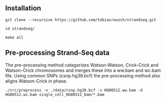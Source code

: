Installation
------------

`git clone --recursive https://github.com/tobiasrausch/strandseq.git`

`cd strandseq/`

`make all`


Pre-processing Strand-Seq data
------------------------------

The pre-processing method categorizes Watson-Watson, Crick-Crick and Watson-Crick chromosomes and merges these into a ww.bam and wc.bam file. Using common SNPs (csnp.hg38.bcf) the pre-processing method also aligns Watson-Crick in phase.

`./src/preprocess -v ./data/csnp.hg38.bcf -s HG00512.ww.bam -d HG00512.wc.bam single_cell_HG00512_bam/*.bam`


